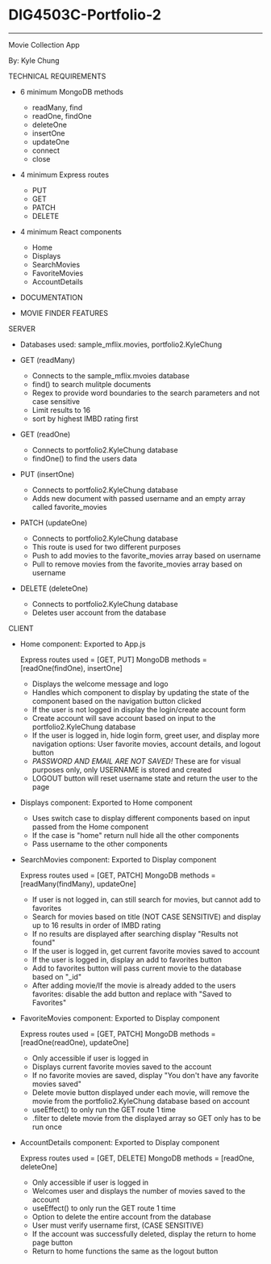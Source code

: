 # DIG4503C-Portfolio-2

---

Movie Collection App

By: Kyle Chung

TECHNICAL REQUIREMENTS

- 6 minimum MongoDB methods

  - readMany, find
  - readOne, findOne
  - deleteOne
  - insertOne
  - updateOne
  - connect
  - close

- 4 minimum Express routes

  - PUT
  - GET
  - PATCH
  - DELETE

- 4 minimum React components

  - Home
  - Displays
  - SearchMovies
  - FavoriteMovies
  - AccountDetails

- DOCUMENTATION
- MOVIE FINDER FEATURES

SERVER

- Databases used: sample_mflix.movies, portfolio2.KyleChung

- GET (readMany)

  - Connects to the sample_mflix.mvoies database
  - find() to search mulitple documents
  - Regex to provide word boundaries to the search parameters and not case sensitive
  - Limit results to 16
  - sort by highest IMBD rating first

- GET (readOne)

  - Connects to portfolio2.KyleChung database
  - findOne() to find the users data

- PUT (insertOne)

  - Connects to portfolio2.KyleChung database
  - Adds new document with passed username and an empty array called favorite_movies

- PATCH (updateOne)

  - Connects to portfolio2.KyleChung database
  - This route is used for two different purposes
  - Push to add movies to the favorite_movies array based on username
  - Pull to remove movies from the favorite_movies array based on username

- DELETE (deleteOne)
  - Connects to portfolio2.KyleChung database
  - Deletes user account from the database

CLIENT

- Home component:
  Exported to App.js

  Express routes used = [GET, PUT]
  MongoDB methods = [readOne(findOne), insertOne]

  - Displays the welcome message and logo
  - Handles which component to display by updating the state of the component based on the navigation button clicked
  - If the user is not logged in display the login/create account form
  - Create account will save account based on input to the portfolio2.KyleChung database
  - If the user is logged in, hide login form, greet user, and display more navigation options: User favorite movies, account details, and logout button
  - _PASSWORD AND EMAIL ARE NOT SAVED!_ These are for visual purposes only, only USERNAME is stored and created
  - LOGOUT button will reset username state and return the user to the page

- Displays component:
  Exported to Home component

  - Uses switch case to display different components based on input passed from the Home component
  - If the case is "home" return null hide all the other components
  - Pass username to the other components

- SearchMovies component:
  Exported to Display component

  Express routes used = [GET, PATCH]
  MongoDB methods = [readMany(findMany), updateOne]

  - If user is not logged in, can still search for movies, but cannot add to favorites
  - Search for movies based on title (NOT CASE SENSITIVE) and display up to 16 results in order of IMBD rating
  - If no results are displayed after searching display "Results not found"
  - If the user is logged in, get current favorite movies saved to account
  - If the user is logged in, display an add to favorites button
  - Add to favorites button will pass current movie to the database based on "\_id"
  - After adding movie/If the movie is already added to the users favorites: disable the add button and replace with "Saved to Favorites"

- FavoriteMovies component:
  Exported to Display component

  Express routes used = [GET, PATCH]
  MongoDB methods = [readOne(readOne), updateOne]

  - Only accessible if user is logged in
  - Displays current favorite movies saved to the account
  - If no favorite movies are saved, display "You don't have any favorite movies saved"
  - Delete movie button displayed under each movie, will remove the movie from the portfolio2.KyleChung database based on account
  - useEffect() to only run the GET route 1 time
  - .filter to delete movie from the displayed array so GET only has to be run once

- AccountDetails component:
  Exported to Display component

  Express routes used = [GET, DELETE]
  MongoDB methods = [readOne, deleteOne]

  - Only accessible if user is logged in
  - Welcomes user and displays the number of movies saved to the account
  - useEffect() to only run the GET route 1 time
  - Option to delete the entire account from the database
  - User must verify username first, (CASE SENSITIVE)
  - If the account was successfully deleted, display the return to home page button
  - Return to home functions the same as the logout button
